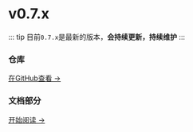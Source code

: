 # v0.7.x

::: tip
目前```0.7.x```是最新的版本，**会持续更新，持续维护**
:::

### 仓库

[在GitHub查看 →](https://github.com/JasonXuDeveloper/JEngine/tree/master)





### 文档部分

[开始阅读 →](./startup.md)

